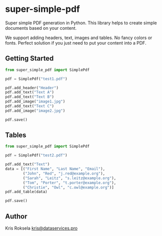 # super-simple-pdf
Super simple PDF generation in Python.
This library helps to create simple documents based on your content.

We support adding headers, text, images and tables. No fancy colors or fonts.
Perfect solution if you just need to put your content into a PDF.

## Getting Started

```python
from super_simple_pdf import SimplePdf

pdf = SimplePdf("test1.pdf")

pdf.add_header("Header")
pdf.add_text("Text A")
pdf.add_text("Text B")
pdf.add_image("image1.jpg")
pdf.add_text("Text C")
pdf.add_image("image2.jpg")

pdf.save()

```

## Tables

```python
from super_simple_pdf import SimplePdf

pdf = SimplePdf("test2.pdf")

pdf.add_text("Text")
data = [("First Name", "Last Name", "Email"),
        ("John", "Red", "j.red@example.org"),
        ("Sarah", "Leitz", "s.leitz@example.org"),
        ("Tom", "Porter", "t.porter@example.org"),
        ("Christie", "Owl", "c.owl@example.org")]
pdf.add_table(data)

pdf.save()

```

## Author

Kris Roksela kris@dataservices.pro